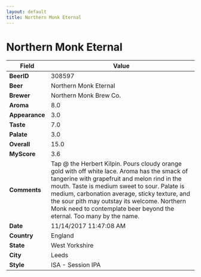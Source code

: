 ```yaml
---
layout: default
title: Northern Monk Eternal
---
```


# Northern Monk Eternal

| Field         | Value     |
|---------------|-----------|
| **BeerID** | 308597 |
| **Beer** | Northern Monk Eternal |
| **Brewer** | Northern Monk Brew Co. |
| **Aroma** | 8.0 |
| **Appearance** | 3.0 |
| **Taste** | 7.0 |
| **Palate** | 3.0 |
| **Overall** | 15.0 |
| **MyScore** | 3.6 |
| **Comments** | Tap @ the Herbert Kilpin. Pours cloudy orange gold with off white lace. Aroma has the smack of tangerine with grapefruit and melon rind in the mouth. Taste is medium sweet to sour. Palate is medium, carbonation average, sticky texture, and the sour pith may outstay its welcome. Northern Monk need to contemplate beer beyond the eternal. Too many by the name. |
| **Date** | 11/14/2017 11:47:08 AM |
| **Country** | England |
| **State** | West Yorkshire |
| **City** | Leeds |
| **Style** | ISA - Session IPA |
